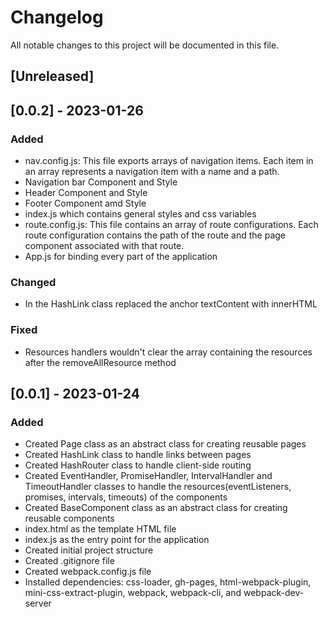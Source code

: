 # Changelog

All notable changes to this project will be documented in this file.

## [Unreleased]

## [0.0.2] - 2023-01-26

### Added
- nav.config.js: This file exports arrays of navigation items. Each item in an array represents a navigation item with a name and a path.
- Navigation bar Component and Style
- Header Component and Style
- Footer Component amd Style
- index.js which contains general styles and css variables
- route.config.js: This file contains an array of route configurations. Each route configuration contains the path of the route and the page component associated with that route.
- App.js for binding every part of the application

### Changed
- In the HashLink class replaced the anchor textContent with innerHTML

### Fixed
- Resources handlers wouldn't clear the array containing the resources after the removeAllResource method

## [0.0.1] - 2023-01-24

### Added
- Created Page class as an abstract class for creating reusable pages
- Created HashLink class to handle links between pages
- Created HashRouter class to handle client-side routing
- Created EventHandler, PromiseHandler, IntervalHandler and TimeoutHandler classes to handle the resources(eventListeners, promises, intervals, timeouts) of the components
- Created BaseComponent class as an abstract class for creating reusable components
- index.html as the template HTML file
- index.js as the entry point for the application
- Created initial project structure
- Created .gitignore file
- Created webpack.config.js file
- Installed dependencies: css-loader, gh-pages, html-webpack-plugin, mini-css-extract-plugin, webpack, webpack-cli, and webpack-dev-server



